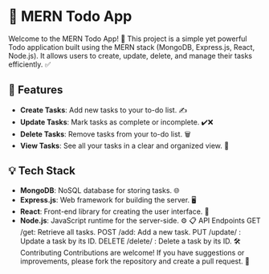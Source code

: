 # 📝 MERN Todo App

Welcome to the MERN Todo App! 🎉 This project is a simple yet powerful Todo application built using the MERN stack (MongoDB, Express.js, React, Node.js). It allows users to create, update, delete, and manage their tasks efficiently. ✅

## 🚀 Features

- **Create Tasks**: Add new tasks to your to-do list. ✍️
- **Update Tasks**: Mark tasks as complete or incomplete. ✔️❌
- **Delete Tasks**: Remove tasks from your to-do list. 🗑️
- **View Tasks**: See all your tasks in a clear and organized view. 👀

## 💡 Tech Stack

- **MongoDB**: NoSQL database for storing tasks. 🌐
- **Express.js**: Web framework for building the server. 🖥️
- **React**: Front-end library for creating the user interface. 📱
- **Node.js**: JavaScript runtime for the server-side. ⚙️
📋 API Endpoints
GET /get: Retrieve all tasks.
POST /add: Add a new task.
PUT /update/
: Update a task by its ID.
DELETE /delete/
: Delete a task by its ID.
🛠️ Contributing
Contributions are welcome! If you have suggestions or improvements, please fork the repository and create a pull request. 🙌



